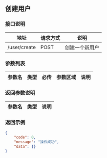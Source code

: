 ## 创建用户

### 接口说明

| 地址         | 请求方式 | 说明           |
| ------------ | -------- | -------------- |
| /user/create | POST     | 创建一个新用户 |

### 参数列表

| 参数名 | 类型 | 必传 | 参数区域 | 说明 |
| ------ | ---- | ---- | -------- | ---- |

### 返回参数说明

| 参数名 | 类型 | 说明 |
| ------ | ---- | ---- |

### 返回示例

```JSON
{
    "code": 0,
    "message": "操作成功",
    "data": {}
}
```
